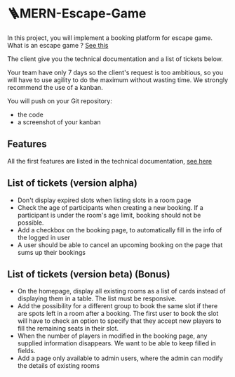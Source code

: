 # 🪜MERN-Escape-Game

In this project, you will implement a booking platform for escape game. What is an escape game ? [See this](https://fr.wikipedia.org/wiki/Jeu_d%27%C3%A9vasion)

The client give you the technical documentation and a list of tickets below.

Your team have only 7 days so the client's request is too ambitious, so you will have to use agility to do the maximum without wasting time.
We strongly recommend the use of a kanban.

You will push on your Git repository:

 * the code
 * a screenshot of your kanban

## Features 

   All the first features are listed in the technical documentation, [see here](https://github.com/Matrice-io/MERN-Escape-Game/blob/main/Document_technique.pdf)
  
## List of tickets (version alpha)

 - Don't display expired slots when listing slots in a room page
 - Check the age of participants when creating a new booking. If a participant is under the room's age limit, booking should not be possible.
 - Add a checkbox on the booking page, to automatically fill in the info of the logged in user
 - A user should be able to cancel an upcoming booking on the page that sums up their bookings

## List of tickets (version beta) (Bonus)

 - On the homepage, display all existing rooms as a list of cards instead of displaying them in a table. The list must be responsive.
 - Add the possibility for a different group to book the same slot if there are spots left in a room after a booking. The first user to book the slot will have to check an option to specify that they accept new players to fill the remaining seats in their slot.
 - When the number of players in modified in the booking page, any supplied information disappears. We want to be able to keep filled in fields.
 - Add a page only available to admin users, where the admin can modify the details of existing rooms
